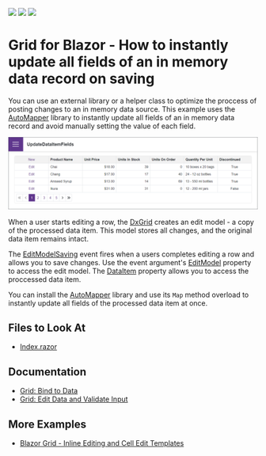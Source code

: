 <!-- default badges list -->
![](https://img.shields.io/endpoint?url=https://codecentral.devexpress.com/api/v1/VersionRange/522844306/22.1.4%2B)
[![](https://img.shields.io/badge/Open_in_DevExpress_Support_Center-FF7200?style=flat-square&logo=DevExpress&logoColor=white)](https://supportcenter.devexpress.com/ticket/details/T1108021)
[![](https://img.shields.io/badge/📖_How_to_use_DevExpress_Examples-e9f6fc?style=flat-square)](https://docs.devexpress.com/GeneralInformation/403183)
<!-- default badges end -->
# Grid for Blazor - How to instantly update all fields of an in memory data record on saving

You can use an external library or a helper class to optimize the proccess of posting changes to an in memory data source. This example uses the [AutoMapper](https://github.com/AutoMapper/AutoMapper) library to instantly update all fields of an in memory data record and avoid manually setting the value of each field.

![Blazor DxGrid instantly update all fields of the processed data item](/images/update-all-fields.png)

When a user starts editing a row, the [DxGrid](https://docs.devexpress.com/Blazor/DevExpress.Blazor.DxGrid) creates an edit model - a copy of the processed data item. This model stores all changes, and the original data item remains intact.

The [EditModelSaving](https://docs.devexpress.com/Blazor/DevExpress.Blazor.DxGrid.EditModelSaving) event fires when a users completes editing a row and allows you to save changes. Use the event argument's [EditModel](https://docs.devexpress.com/Blazor/DevExpress.Blazor.GridEditModelSavingEventArgs.EditModel) property to access the edit model. The [DataItem](https://docs.devexpress.com/Blazor/DevExpress.Blazor.GridEditModelSavingEventArgs.DataItem) property allows you to access the proccessed data item.

You can install the [AutoMapper](https://github.com/AutoMapper/AutoMapper) library and use its `Map` method overload to instantly update all fields of the processed data item at once.

## Files to Look At

- [Index.razor](./CS/UpdateDataItemFields/Pages/Index.razor)

## Documentation

- [Grid: Bind to Data](https://docs.devexpress.com/Blazor/403737/grid/bind-to-data)
- [Grid: Edit Data and Validate Input](https://docs.devexpress.com/Blazor/403454/grid/edit-data-and-validate-input)

## More Examples

- [Blazor Grid - Inline Editing and Cell Edit Templates](https://github.com/DevExpress-Examples/blazor-grid-row-editing)
